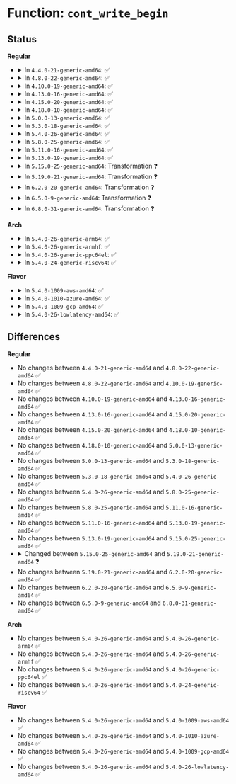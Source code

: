 # Function: <code>cont_write_begin</code>

## Status
<b>Regular</b>
<ul>
<li>
<details>
<summary>In <code>4.4.0-21-generic-amd64</code>: ✅</summary>

```c
int cont_write_begin(struct file * file, struct address_space * mapping, loff_t pos, unsigned int len, unsigned int flags, struct page * * pagep, void * * fsdata, get_block_t * get_block, loff_t * bytes)
```

```json
{
  "name": "cont_write_begin",
  "collision_type": "Unique Global",
  "inline_type": "No",
  "funcs": [
    {
      "addr": 18446744071581226512,
      "name": "cont_write_begin",
      "external": true,
      "loc": "fs/buffer.c:2375",
      "file": "fs/buffer.c",
      "inline": "seen, unknown",
      "caller_inline": [],
      "caller_func": [
        "fs/fat/inode.c:fat_write_begin"
      ]
    }
  ],
  "symbols": [
    {
      "addr": 18446744071581226512,
      "name": "cont_write_begin",
      "section": ".text",
      "bind": "STB_GLOBAL",
      "size": 954
    }
  ]
}
```
</details>
</li>
<li>
<details>
<summary>In <code>4.8.0-22-generic-amd64</code>: ✅</summary>

```c
int cont_write_begin(struct file * file, struct address_space * mapping, loff_t pos, unsigned int len, unsigned int flags, struct page * * pagep, void * * fsdata, get_block_t * get_block, loff_t * bytes)
```

```json
{
  "name": "cont_write_begin",
  "collision_type": "Unique Global",
  "inline_type": "No",
  "funcs": [
    {
      "addr": 18446744071581393840,
      "name": "cont_write_begin",
      "external": true,
      "loc": "fs/buffer.c:2431",
      "file": "fs/buffer.c",
      "inline": "seen, unknown",
      "caller_inline": [],
      "caller_func": [
        "fs/fat/inode.c:fat_write_begin"
      ]
    }
  ],
  "symbols": [
    {
      "addr": 18446744071581393840,
      "name": "cont_write_begin",
      "section": ".text",
      "bind": "STB_GLOBAL",
      "size": 941
    }
  ]
}
```
</details>
</li>
<li>
<details>
<summary>In <code>4.10.0-19-generic-amd64</code>: ✅</summary>

```c
int cont_write_begin(struct file * file, struct address_space * mapping, loff_t pos, unsigned int len, unsigned int flags, struct page * * pagep, void * * fsdata, get_block_t * get_block, loff_t * bytes)
```

```json
{
  "name": "cont_write_begin",
  "collision_type": "Unique Global",
  "inline_type": "No",
  "funcs": [
    {
      "addr": 18446744071581472224,
      "name": "cont_write_begin",
      "external": true,
      "loc": "fs/buffer.c:2472",
      "file": "fs/buffer.c",
      "inline": "seen, unknown",
      "caller_inline": [],
      "caller_func": [
        "fs/fat/inode.c:fat_write_begin"
      ]
    }
  ],
  "symbols": [
    {
      "addr": 18446744071581472224,
      "name": "cont_write_begin",
      "section": ".text",
      "bind": "STB_GLOBAL",
      "size": 920
    }
  ]
}
```
</details>
</li>
<li>
<details>
<summary>In <code>4.13.0-16-generic-amd64</code>: ✅</summary>

```c
int cont_write_begin(struct file * file, struct address_space * mapping, loff_t pos, unsigned int len, unsigned int flags, struct page * * pagep, void * * fsdata, get_block_t * get_block, loff_t * bytes)
```

```json
{
  "name": "cont_write_begin",
  "collision_type": "Unique Global",
  "inline_type": "No",
  "funcs": [
    {
      "addr": 18446744071581527568,
      "name": "cont_write_begin",
      "external": true,
      "loc": "fs/buffer.c:2466",
      "file": "fs/buffer.c",
      "inline": "seen, unknown",
      "caller_inline": [],
      "caller_func": [
        "fs/fat/inode.c:fat_write_begin"
      ]
    }
  ],
  "symbols": [
    {
      "addr": 18446744071581527568,
      "name": "cont_write_begin",
      "section": ".text",
      "bind": "STB_GLOBAL",
      "size": 811
    }
  ]
}
```
</details>
</li>
<li>
<details>
<summary>In <code>4.15.0-20-generic-amd64</code>: ✅</summary>

```c
int cont_write_begin(struct file * file, struct address_space * mapping, loff_t pos, unsigned int len, unsigned int flags, struct page * * pagep, void * * fsdata, get_block_t * get_block, loff_t * bytes)
```

```json
{
  "name": "cont_write_begin",
  "collision_type": "Unique Global",
  "inline_type": "No",
  "funcs": [
    {
      "addr": 18446744071581669920,
      "name": "cont_write_begin",
      "external": true,
      "loc": "fs/buffer.c:2426",
      "file": "fs/buffer.c",
      "inline": "seen, unknown",
      "caller_inline": [],
      "caller_func": [
        "fs/fat/inode.c:fat_write_begin"
      ]
    }
  ],
  "symbols": [
    {
      "addr": 18446744071581669920,
      "name": "cont_write_begin",
      "section": ".text",
      "bind": "STB_GLOBAL",
      "size": 786
    }
  ]
}
```
</details>
</li>
<li>
<details>
<summary>In <code>4.18.0-10-generic-amd64</code>: ✅</summary>

```c
int cont_write_begin(struct file * file, struct address_space * mapping, loff_t pos, unsigned int len, unsigned int flags, struct page * * pagep, void * * fsdata, get_block_t * get_block, loff_t * bytes)
```

```json
{
  "name": "cont_write_begin",
  "collision_type": "Unique Global",
  "inline_type": "No",
  "funcs": [
    {
      "addr": 18446744071581833552,
      "name": "cont_write_begin",
      "external": true,
      "loc": "fs/buffer.c:2397",
      "file": "fs/buffer.c",
      "inline": "seen, unknown",
      "caller_inline": [],
      "caller_func": [
        "fs/fat/inode.c:fat_write_begin"
      ]
    }
  ],
  "symbols": [
    {
      "addr": 18446744071581833552,
      "name": "cont_write_begin",
      "section": ".text",
      "bind": "STB_GLOBAL",
      "size": 803
    }
  ]
}
```
</details>
</li>
<li>
<details>
<summary>In <code>5.0.0-13-generic-amd64</code>: ✅</summary>

```c
int cont_write_begin(struct file * file, struct address_space * mapping, loff_t pos, unsigned int len, unsigned int flags, struct page * * pagep, void * * fsdata, get_block_t * get_block, loff_t * bytes)
```

```json
{
  "name": "cont_write_begin",
  "collision_type": "Unique Global",
  "inline_type": "No",
  "funcs": [
    {
      "addr": 18446744071581920832,
      "name": "cont_write_begin",
      "external": true,
      "loc": "fs/buffer.c:2409",
      "file": "fs/buffer.c",
      "inline": "seen, unknown",
      "caller_inline": [],
      "caller_func": [
        "fs/fat/inode.c:fat_write_begin"
      ]
    }
  ],
  "symbols": [
    {
      "addr": 18446744071581920832,
      "name": "cont_write_begin",
      "section": ".text",
      "bind": "STB_GLOBAL",
      "size": 812
    }
  ]
}
```
</details>
</li>
<li>
<details>
<summary>In <code>5.3.0-18-generic-amd64</code>: ✅</summary>

```c
int cont_write_begin(struct file * file, struct address_space * mapping, loff_t pos, unsigned int len, unsigned int flags, struct page * * pagep, void * * fsdata, get_block_t * get_block, loff_t * bytes)
```

```json
{
  "name": "cont_write_begin",
  "collision_type": "Unique Global",
  "inline_type": "No",
  "funcs": [
    {
      "addr": 18446744071582058064,
      "name": "cont_write_begin",
      "external": true,
      "loc": "fs/buffer.c:2406",
      "file": "fs/buffer.c",
      "inline": "seen, unknown",
      "caller_inline": [],
      "caller_func": [
        "fs/fat/inode.c:fat_write_begin"
      ]
    }
  ],
  "symbols": [
    {
      "addr": 18446744071582058064,
      "name": "cont_write_begin",
      "section": ".text",
      "bind": "STB_GLOBAL",
      "size": 872
    }
  ]
}
```
</details>
</li>
<li>
<details>
<summary>In <code>5.4.0-26-generic-amd64</code>: ✅</summary>

```c
int cont_write_begin(struct file * file, struct address_space * mapping, loff_t pos, unsigned int len, unsigned int flags, struct page * * pagep, void * * fsdata, get_block_t * get_block, loff_t * bytes)
```

```json
{
  "name": "cont_write_begin",
  "collision_type": "Unique Global",
  "inline_type": "No",
  "funcs": [
    {
      "addr": 18446744071582135856,
      "name": "cont_write_begin",
      "external": true,
      "loc": "fs/buffer.c:2406",
      "file": "fs/buffer.c",
      "inline": "seen, unknown",
      "caller_inline": [],
      "caller_func": [
        "fs/fat/inode.c:fat_write_begin"
      ]
    }
  ],
  "symbols": [
    {
      "addr": 18446744071582135856,
      "name": "cont_write_begin",
      "section": ".text",
      "bind": "STB_GLOBAL",
      "size": 872
    }
  ]
}
```
</details>
</li>
<li>
<details>
<summary>In <code>5.8.0-25-generic-amd64</code>: ✅</summary>

```c
int cont_write_begin(struct file * file, struct address_space * mapping, loff_t pos, unsigned int len, unsigned int flags, struct page * * pagep, void * * fsdata, get_block_t * get_block, loff_t * bytes)
```

```json
{
  "name": "cont_write_begin",
  "collision_type": "Unique Global",
  "inline_type": "No",
  "funcs": [
    {
      "addr": 18446744071582377488,
      "name": "cont_write_begin",
      "external": true,
      "loc": "fs/buffer.c:2450",
      "file": "fs/buffer.c",
      "inline": "seen, unknown",
      "caller_inline": [],
      "caller_func": [
        "fs/fat/inode.c:fat_write_begin"
      ]
    }
  ],
  "symbols": [
    {
      "addr": 18446744071582377488,
      "name": "cont_write_begin",
      "section": ".text",
      "bind": "STB_GLOBAL",
      "size": 330
    }
  ]
}
```
</details>
</li>
<li>
<details>
<summary>In <code>5.11.0-16-generic-amd64</code>: ✅</summary>

```c
int cont_write_begin(struct file * file, struct address_space * mapping, loff_t pos, unsigned int len, unsigned int flags, struct page * * pagep, void * * fsdata, get_block_t * get_block, loff_t * bytes)
```

```json
{
  "name": "cont_write_begin",
  "collision_type": "Unique Global",
  "inline_type": "No",
  "funcs": [
    {
      "addr": 18446744071582433424,
      "name": "cont_write_begin",
      "external": true,
      "loc": "fs/buffer.c:2449",
      "file": "fs/buffer.c",
      "inline": "seen, unknown",
      "caller_inline": [],
      "caller_func": [
        "fs/fat/inode.c:fat_write_begin"
      ]
    }
  ],
  "symbols": [
    {
      "addr": 18446744071582433424,
      "name": "cont_write_begin",
      "section": ".text",
      "bind": "STB_GLOBAL",
      "size": 327
    }
  ]
}
```
</details>
</li>
<li>
<details>
<summary>In <code>5.13.0-19-generic-amd64</code>: ✅</summary>

```c
int cont_write_begin(struct file * file, struct address_space * mapping, loff_t pos, unsigned int len, unsigned int flags, struct page * * pagep, void * * fsdata, get_block_t * get_block, loff_t * bytes)
```

```json
{
  "name": "cont_write_begin",
  "collision_type": "Unique Global",
  "inline_type": "No",
  "funcs": [
    {
      "addr": 18446744071582460352,
      "name": "cont_write_begin",
      "external": true,
      "loc": "fs/buffer.c:2470",
      "file": "fs/buffer.c",
      "inline": "seen, unknown",
      "caller_inline": [],
      "caller_func": [
        "fs/fat/inode.c:fat_write_begin"
      ]
    }
  ],
  "symbols": [
    {
      "addr": 18446744071582460352,
      "name": "cont_write_begin",
      "section": ".text",
      "bind": "STB_GLOBAL",
      "size": 327
    }
  ]
}
```
</details>
</li>
<li>
<details>
<summary>In <code>5.15.0-25-generic-amd64</code>: Transformation ❓</summary>

```c
int cont_write_begin(struct file * file, struct address_space * mapping, loff_t pos, unsigned int len, unsigned int flags, struct page * * pagep, void * * fsdata, get_block_t * get_block, loff_t * bytes)
```

```json
{
  "name": "cont_write_begin",
  "collision_type": "Unique Global",
  "inline_type": "No",
  "funcs": [
    {
      "addr": 0,
      "name": "cont_write_begin",
      "external": true,
      "loc": "fs/buffer.c:2449",
      "file": "fs/buffer.c",
      "inline": "seen, unknown",
      "caller_inline": [],
      "caller_func": [
        "fs/fat/inode.c:fat_write_begin"
      ]
    }
  ],
  "symbols": [
    {
      "addr": 18446744071592233170,
      "name": "cont_write_begin.cold",
      "section": ".text",
      "bind": "STB_LOCAL",
      "size": 48
    },
    {
      "addr": 18446744071582784032,
      "name": "cont_write_begin",
      "section": ".text",
      "bind": "STB_GLOBAL",
      "size": 344
    }
  ]
}
```
</details>
</li>
<li>
<details>
<summary>In <code>5.19.0-21-generic-amd64</code>: Transformation ❓</summary>

```c
int cont_write_begin(struct file * file, struct address_space * mapping, loff_t pos, unsigned int len, struct page * * pagep, void * * fsdata, get_block_t * get_block, loff_t * bytes)
```

```json
{
  "name": "cont_write_begin",
  "collision_type": "Unique Global",
  "inline_type": "No",
  "funcs": [
    {
      "addr": 0,
      "name": "cont_write_begin",
      "external": true,
      "loc": "fs/buffer.c:2448",
      "file": "fs/buffer.c",
      "inline": "seen, unknown",
      "caller_inline": [],
      "caller_func": [
        "fs/fat/inode.c:fat_write_begin"
      ]
    }
  ],
  "symbols": [
    {
      "addr": 18446744071594013339,
      "name": "cont_write_begin.cold",
      "section": ".text",
      "bind": "STB_LOCAL",
      "size": 50
    },
    {
      "addr": 18446744071583335024,
      "name": "cont_write_begin",
      "section": ".text",
      "bind": "STB_GLOBAL",
      "size": 187
    }
  ]
}
```
</details>
</li>
<li>
<details>
<summary>In <code>6.2.0-20-generic-amd64</code>: Transformation ❓</summary>

```c
int cont_write_begin(struct file * file, struct address_space * mapping, loff_t pos, unsigned int len, struct page * * pagep, void * * fsdata, get_block_t * get_block, loff_t * bytes)
```

```json
{
  "name": "cont_write_begin",
  "collision_type": "Unique Global",
  "inline_type": "No",
  "funcs": [
    {
      "addr": 0,
      "name": "cont_write_begin",
      "external": true,
      "loc": "fs/buffer.c:2436",
      "file": "fs/buffer.c",
      "inline": "seen, unknown",
      "caller_inline": [],
      "caller_func": [
        "fs/fat/inode.c:fat_write_begin"
      ]
    }
  ],
  "symbols": [
    {
      "addr": 18446744071596053207,
      "name": "cont_write_begin.cold",
      "section": ".text",
      "bind": "STB_LOCAL",
      "size": 50
    },
    {
      "addr": 18446744071583919680,
      "name": "cont_write_begin",
      "section": ".text",
      "bind": "STB_GLOBAL",
      "size": 187
    }
  ]
}
```
</details>
</li>
<li>
<details>
<summary>In <code>6.5.0-9-generic-amd64</code>: Transformation ❓</summary>

```c
int cont_write_begin(struct file * file, struct address_space * mapping, loff_t pos, unsigned int len, struct page * * pagep, void * * fsdata, get_block_t * get_block, loff_t * bytes)
```

```json
{
  "name": "cont_write_begin",
  "collision_type": "Unique Global",
  "inline_type": "No",
  "funcs": [
    {
      "addr": 0,
      "name": "cont_write_begin",
      "external": true,
      "loc": "fs/buffer.c:2577",
      "file": "fs/buffer.c",
      "inline": "seen, unknown",
      "caller_inline": [],
      "caller_func": [
        "fs/fat/inode.c:fat_write_begin"
      ]
    }
  ],
  "symbols": [
    {
      "addr": 18446744071596576032,
      "name": "cont_write_begin.cold",
      "section": ".text",
      "bind": "STB_LOCAL",
      "size": 50
    },
    {
      "addr": 18446744071584142928,
      "name": "cont_write_begin",
      "section": ".text",
      "bind": "STB_GLOBAL",
      "size": 187
    }
  ]
}
```
</details>
</li>
<li>
<details>
<summary>In <code>6.8.0-31-generic-amd64</code>: Transformation ❓</summary>

```c
int cont_write_begin(struct file * file, struct address_space * mapping, loff_t pos, unsigned int len, struct page * * pagep, void * * fsdata, get_block_t * get_block, loff_t * bytes)
```

```json
{
  "name": "cont_write_begin",
  "collision_type": "Unique Global",
  "inline_type": "No",
  "funcs": [
    {
      "addr": 0,
      "name": "cont_write_begin",
      "external": true,
      "loc": "fs/buffer.c:2545",
      "file": "fs/buffer.c",
      "inline": "seen, unknown",
      "caller_inline": [],
      "caller_func": [
        "fs/fat/inode.c:fat_write_begin"
      ]
    }
  ],
  "symbols": [
    {
      "addr": 18446744071597480268,
      "name": "cont_write_begin.cold",
      "section": ".text",
      "bind": "STB_LOCAL",
      "size": 50
    },
    {
      "addr": 18446744071584358880,
      "name": "cont_write_begin",
      "section": ".text",
      "bind": "STB_GLOBAL",
      "size": 187
    }
  ]
}
```
</details>
</li>
</ul>
<b>Arch</b>
<ul>
<li>
<details>
<summary>In <code>5.4.0-26-generic-arm64</code>: ✅</summary>

```c
int cont_write_begin(struct file * file, struct address_space * mapping, loff_t pos, unsigned int len, unsigned int flags, struct page * * pagep, void * * fsdata, get_block_t * get_block, loff_t * bytes)
```

```json
{
  "name": "cont_write_begin",
  "collision_type": "Unique Global",
  "inline_type": "No",
  "funcs": [
    {
      "addr": 18446603336493681056,
      "name": "cont_write_begin",
      "external": true,
      "loc": "fs/buffer.c:2406",
      "file": "fs/buffer.c",
      "inline": "seen, unknown",
      "caller_inline": [],
      "caller_func": [
        "fs/fat/inode.c:fat_write_begin"
      ]
    }
  ],
  "symbols": [
    {
      "addr": 18446603336493681056,
      "name": "cont_write_begin",
      "section": ".text",
      "bind": "STB_GLOBAL",
      "size": 748
    }
  ]
}
```
</details>
</li>
<li>
<details>
<summary>In <code>5.4.0-26-generic-armhf</code>: ✅</summary>

```c
int cont_write_begin(struct file * file, struct address_space * mapping, loff_t pos, unsigned int len, unsigned int flags, struct page * * pagep, void * * fsdata, get_block_t * get_block, loff_t * bytes)
```

```json
{
  "name": "cont_write_begin",
  "collision_type": "Unique Global",
  "inline_type": "No",
  "funcs": [
    {
      "addr": 3227213272,
      "name": "cont_write_begin",
      "external": true,
      "loc": "fs/buffer.c:2406",
      "file": "fs/buffer.c",
      "inline": "seen, unknown",
      "caller_inline": [],
      "caller_func": [
        "fs/fat/inode.c:fat_write_begin"
      ]
    }
  ],
  "symbols": [
    {
      "addr": 3227213272,
      "name": "cont_write_begin",
      "section": ".text",
      "bind": "STB_GLOBAL",
      "size": 880
    }
  ]
}
```
</details>
</li>
<li>
<details>
<summary>In <code>5.4.0-26-generic-ppc64el</code>: ✅</summary>

```c
int cont_write_begin(struct file * file, struct address_space * mapping, loff_t pos, unsigned int len, unsigned int flags, struct page * * pagep, void * * fsdata, get_block_t * get_block, loff_t * bytes)
```

```json
{
  "name": "cont_write_begin",
  "collision_type": "Unique Global",
  "inline_type": "No",
  "funcs": [
    {
      "addr": 13835058055287283408,
      "name": "cont_write_begin",
      "external": true,
      "loc": "fs/buffer.c:2406",
      "file": "fs/buffer.c",
      "inline": "seen, unknown",
      "caller_inline": [],
      "caller_func": [
        "fs/fat/inode.c:fat_write_begin"
      ]
    }
  ],
  "symbols": [
    {
      "addr": 13835058055287283408,
      "name": "cont_write_begin",
      "section": ".text",
      "bind": "STB_GLOBAL",
      "size": 1040
    }
  ]
}
```
</details>
</li>
<li>
<details>
<summary>In <code>5.4.0-24-generic-riscv64</code>: ✅</summary>

```c
int cont_write_begin(struct file * file, struct address_space * mapping, loff_t pos, unsigned int len, unsigned int flags, struct page * * pagep, void * * fsdata, get_block_t * get_block, loff_t * bytes)
```

```json
{
  "name": "cont_write_begin",
  "collision_type": "Unique Global",
  "inline_type": "No",
  "funcs": [
    {
      "addr": 18446743936273304636,
      "name": "cont_write_begin",
      "external": true,
      "loc": "fs/buffer.c:2406",
      "file": "fs/buffer.c",
      "inline": "seen, unknown",
      "caller_inline": [],
      "caller_func": [
        "fs/fat/inode.c:fat_write_begin"
      ]
    }
  ],
  "symbols": [
    {
      "addr": 18446743936273304636,
      "name": "cont_write_begin",
      "section": ".text",
      "bind": "STB_GLOBAL",
      "size": 738
    }
  ]
}
```
</details>
</li>
</ul>
<b>Flavor</b>
<ul>
<li>
<details>
<summary>In <code>5.4.0-1009-aws-amd64</code>: ✅</summary>

```c
int cont_write_begin(struct file * file, struct address_space * mapping, loff_t pos, unsigned int len, unsigned int flags, struct page * * pagep, void * * fsdata, get_block_t * get_block, loff_t * bytes)
```

```json
{
  "name": "cont_write_begin",
  "collision_type": "Unique Global",
  "inline_type": "No",
  "funcs": [
    {
      "addr": 18446744071582104592,
      "name": "cont_write_begin",
      "external": true,
      "loc": "fs/buffer.c:2406",
      "file": "fs/buffer.c",
      "inline": "seen, unknown",
      "caller_inline": [],
      "caller_func": [
        "fs/fat/inode.c:fat_write_begin"
      ]
    }
  ],
  "symbols": [
    {
      "addr": 18446744071582104592,
      "name": "cont_write_begin",
      "section": ".text",
      "bind": "STB_GLOBAL",
      "size": 872
    }
  ]
}
```
</details>
</li>
<li>
<details>
<summary>In <code>5.4.0-1010-azure-amd64</code>: ✅</summary>

```c
int cont_write_begin(struct file * file, struct address_space * mapping, loff_t pos, unsigned int len, unsigned int flags, struct page * * pagep, void * * fsdata, get_block_t * get_block, loff_t * bytes)
```

```json
{
  "name": "cont_write_begin",
  "collision_type": "Unique Global",
  "inline_type": "No",
  "funcs": [
    {
      "addr": 18446744071582042032,
      "name": "cont_write_begin",
      "external": true,
      "loc": "fs/buffer.c:2406",
      "file": "fs/buffer.c",
      "inline": "seen, unknown",
      "caller_inline": [],
      "caller_func": [
        "fs/fat/inode.c:fat_write_begin"
      ]
    }
  ],
  "symbols": [
    {
      "addr": 18446744071582042032,
      "name": "cont_write_begin",
      "section": ".text",
      "bind": "STB_GLOBAL",
      "size": 872
    }
  ]
}
```
</details>
</li>
<li>
<details>
<summary>In <code>5.4.0-1009-gcp-amd64</code>: ✅</summary>

```c
int cont_write_begin(struct file * file, struct address_space * mapping, loff_t pos, unsigned int len, unsigned int flags, struct page * * pagep, void * * fsdata, get_block_t * get_block, loff_t * bytes)
```

```json
{
  "name": "cont_write_begin",
  "collision_type": "Unique Global",
  "inline_type": "No",
  "funcs": [
    {
      "addr": 18446744071582095072,
      "name": "cont_write_begin",
      "external": true,
      "loc": "fs/buffer.c:2406",
      "file": "fs/buffer.c",
      "inline": "seen, unknown",
      "caller_inline": [],
      "caller_func": [
        "fs/fat/inode.c:fat_write_begin"
      ]
    }
  ],
  "symbols": [
    {
      "addr": 18446744071582095072,
      "name": "cont_write_begin",
      "section": ".text",
      "bind": "STB_GLOBAL",
      "size": 872
    }
  ]
}
```
</details>
</li>
<li>
<details>
<summary>In <code>5.4.0-26-lowlatency-amd64</code>: ✅</summary>

```c
int cont_write_begin(struct file * file, struct address_space * mapping, loff_t pos, unsigned int len, unsigned int flags, struct page * * pagep, void * * fsdata, get_block_t * get_block, loff_t * bytes)
```

```json
{
  "name": "cont_write_begin",
  "collision_type": "Unique Global",
  "inline_type": "No",
  "funcs": [
    {
      "addr": 18446744071582167888,
      "name": "cont_write_begin",
      "external": true,
      "loc": "fs/buffer.c:2406",
      "file": "fs/buffer.c",
      "inline": "seen, unknown",
      "caller_inline": [],
      "caller_func": [
        "fs/fat/inode.c:fat_write_begin"
      ]
    }
  ],
  "symbols": [
    {
      "addr": 18446744071582167888,
      "name": "cont_write_begin",
      "section": ".text",
      "bind": "STB_GLOBAL",
      "size": 952
    }
  ]
}
```
</details>
</li>
</ul>

## Differences
<b>Regular</b>
<ul>
<li>
No changes between <code>4.4.0-21-generic-amd64</code> and <code>4.8.0-22-generic-amd64</code> ✅
</li>
<li>
No changes between <code>4.8.0-22-generic-amd64</code> and <code>4.10.0-19-generic-amd64</code> ✅
</li>
<li>
No changes between <code>4.10.0-19-generic-amd64</code> and <code>4.13.0-16-generic-amd64</code> ✅
</li>
<li>
No changes between <code>4.13.0-16-generic-amd64</code> and <code>4.15.0-20-generic-amd64</code> ✅
</li>
<li>
No changes between <code>4.15.0-20-generic-amd64</code> and <code>4.18.0-10-generic-amd64</code> ✅
</li>
<li>
No changes between <code>4.18.0-10-generic-amd64</code> and <code>5.0.0-13-generic-amd64</code> ✅
</li>
<li>
No changes between <code>5.0.0-13-generic-amd64</code> and <code>5.3.0-18-generic-amd64</code> ✅
</li>
<li>
No changes between <code>5.3.0-18-generic-amd64</code> and <code>5.4.0-26-generic-amd64</code> ✅
</li>
<li>
No changes between <code>5.4.0-26-generic-amd64</code> and <code>5.8.0-25-generic-amd64</code> ✅
</li>
<li>
No changes between <code>5.8.0-25-generic-amd64</code> and <code>5.11.0-16-generic-amd64</code> ✅
</li>
<li>
No changes between <code>5.11.0-16-generic-amd64</code> and <code>5.13.0-19-generic-amd64</code> ✅
</li>
<li>
No changes between <code>5.13.0-19-generic-amd64</code> and <code>5.15.0-25-generic-amd64</code> ✅
</li>
<li>
<details>
<summary>Changed between <code>5.15.0-25-generic-amd64</code> and <code>5.19.0-21-generic-amd64</code> ❓</summary>
<ul>
<li>
<b>Param removed. </b>
<code>unsigned int flags</code>
</li>
<li>
<b>Param reordered. </b>
<code>file, mapping, pos, len, flags, pagep, fsdata, get_block, bytes</code> ➡️ <code>file, mapping, pos, len, pagep, fsdata, get_block, bytes</code>
</li>
</ul>
</details>
</li>
<li>
No changes between <code>5.19.0-21-generic-amd64</code> and <code>6.2.0-20-generic-amd64</code> ✅
</li>
<li>
No changes between <code>6.2.0-20-generic-amd64</code> and <code>6.5.0-9-generic-amd64</code> ✅
</li>
<li>
No changes between <code>6.5.0-9-generic-amd64</code> and <code>6.8.0-31-generic-amd64</code> ✅
</li>
</ul>
<b>Arch</b>
<ul>
<li>
No changes between <code>5.4.0-26-generic-amd64</code> and <code>5.4.0-26-generic-arm64</code> ✅
</li>
<li>
No changes between <code>5.4.0-26-generic-amd64</code> and <code>5.4.0-26-generic-armhf</code> ✅
</li>
<li>
No changes between <code>5.4.0-26-generic-amd64</code> and <code>5.4.0-26-generic-ppc64el</code> ✅
</li>
<li>
No changes between <code>5.4.0-26-generic-amd64</code> and <code>5.4.0-24-generic-riscv64</code> ✅
</li>
</ul>
<b>Flavor</b>
<ul>
<li>
No changes between <code>5.4.0-26-generic-amd64</code> and <code>5.4.0-1009-aws-amd64</code> ✅
</li>
<li>
No changes between <code>5.4.0-26-generic-amd64</code> and <code>5.4.0-1010-azure-amd64</code> ✅
</li>
<li>
No changes between <code>5.4.0-26-generic-amd64</code> and <code>5.4.0-1009-gcp-amd64</code> ✅
</li>
<li>
No changes between <code>5.4.0-26-generic-amd64</code> and <code>5.4.0-26-lowlatency-amd64</code> ✅
</li>
</ul>
